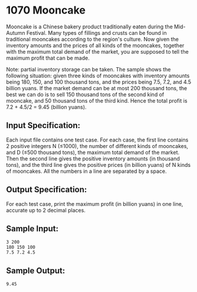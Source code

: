 # 1070 Mooncake
Mooncake is a Chinese bakery product traditionally eaten during the Mid-Autumn Festival. Many types of fillings and crusts can be found in traditional mooncakes according to the region's culture. Now given the inventory amounts and the prices of all kinds of the mooncakes, together with the maximum total demand of the market, you are supposed to tell the maximum profit that can be made.

Note: partial inventory storage can be taken. The sample shows the following situation: given three kinds of mooncakes with inventory amounts being 180, 150, and 100 thousand tons, and the prices being 7.5, 7.2, and 4.5 billion yuans. If the market demand can be at most 200 thousand tons, the best we can do is to sell 150 thousand tons of the second kind of mooncake, and 50 thousand tons of the third kind. Hence the total profit is 7.2 + 4.5/2 = 9.45 (billion yuans).

## Input Specification:
Each input file contains one test case. For each case, the first line contains 2 positive integers N (≤1000), the number of different kinds of mooncakes, and D (≤500 thousand tons), the maximum total demand of the market. Then the second line gives the positive inventory amounts (in thousand tons), and the third line gives the positive prices (in billion yuans) of N kinds of mooncakes. All the numbers in a line are separated by a space.

## Output Specification:
For each test case, print the maximum profit (in billion yuans) in one line, accurate up to 2 decimal places.

## Sample Input:
    3 200
    180 150 100
    7.5 7.2 4.5

## Sample Output:
    9.45